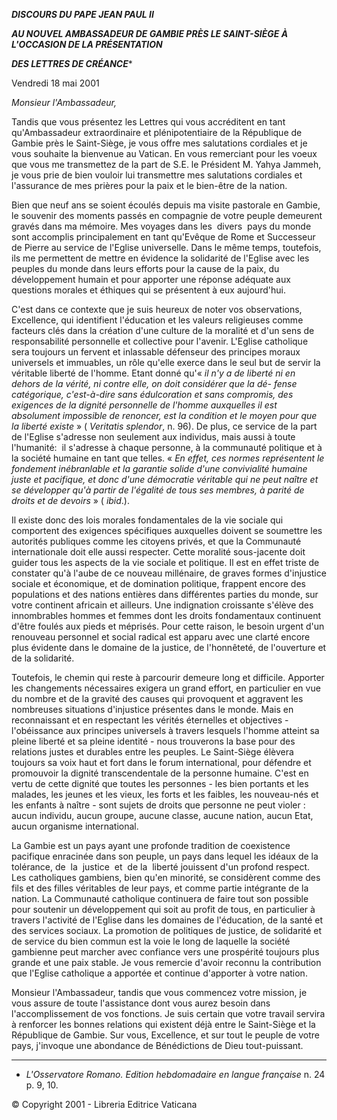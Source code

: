 ***DISCOURS DU PAPE JEAN PAUL II***

***AU NOUVEL AMBASSADEUR DE GAMBIE PRÈS LE SAINT-SIÈGE À L'OCCASION DE LA PRÉSENTATION***

***DES LETTRES DE CRÉANCE****

Vendredi 18 mai 2001

*Monsieur l'Ambassadeur,*

Tandis que vous présentez les Lettres qui vous accréditent en tant qu'Ambassadeur extraordinaire et plénipotentiaire de la République de Gambie près le Saint-Siège, je vous offre mes salutations cordiales et je vous souhaite la bienvenue au Vatican. En vous remerciant pour les voeux que vous me transmettez de la part de S.E. le Président M. Yahya Jammeh, je vous prie de bien vouloir lui transmettre mes salutations cordiales et l'assurance de mes prières pour la paix et le bien-être de la nation.

Bien que neuf ans se soient écoulés depuis ma visite pastorale en Gambie, le souvenir des moments passés en compagnie de votre peuple demeurent gravés dans ma mémoire. Mes voyages dans les  divers  pays du monde sont accomplis principalement en tant qu'Evêque de Rome et Successeur de Pierre au service de l'Eglise universelle. Dans le même temps, toutefois, ils me permettent de mettre en évidence la solidarité de l'Eglise avec les peuples du monde dans leurs efforts pour la cause de la paix, du développement humain et pour apporter une réponse adéquate aux questions morales et éthiques qui se présentent à eux aujourd'hui.

C'est dans ce contexte que je suis heureux de noter vos observations, Excellence, qui identifient l'éducation et les valeurs religieuses comme facteurs clés dans la création d'une culture de la moralité et d'un sens de responsabilité personnelle et collective pour l'avenir. L'Eglise catholique sera toujours un fervent et inlassable défenseur des principes moraux universels et immuables, un rôle qu'elle exerce dans le seul but de servir la véritable liberté de l'homme. Etant donné qu'« *il n'y a de liberté ni en dehors de la vérité, ni contre elle, on doit considérer que la dé- fense catégorique, c'est-à-dire sans édulcoration et sans compromis, des exigences de la dignité personnelle de l'homme auxquelles il est absolument impossible de renoncer, est la condition et le moyen pour que la liberté existe* » ( *Veritatis splendor*, n. 96). De plus, ce service de la part de l'Eglise s'adresse non seulement aux individus, mais aussi à toute l'humanité:  il s'adresse à chaque personne, à la communauté politique et à la société humaine en tant que telles. « *En effet, ces normes représentent le fondement inébranlable et la garantie solide d'une convivialité humaine juste et pacifique, et donc d'une démocratie véritable qui ne peut naître et se développer qu'à partir de l'égalité de tous ses membres, à parité de droits et de devoirs* » ( *ibid*.).

Il existe donc des lois morales fondamentales de la vie sociale qui comportent des exigences spécifiques auxquelles doivent se soumettre les autorités publiques comme les citoyens privés, et que la Communauté internationale doit elle aussi respecter. Cette moralité sous-jacente doit guider tous les aspects de la vie sociale et politique. Il est en effet triste de constater qu'à l'aube de ce nouveau millénaire, de graves formes d'injustice sociale et économique, et de domination politique, frappent encore des populations et des nations entières dans différentes parties du monde, sur votre continent africain et ailleurs. Une indignation croissante s'élève des innombrables hommes et femmes dont les droits fondamentaux continuent d'être foulés aux pieds et méprisés. Pour cette raison, le besoin urgent d'un renouveau personnel et social radical est apparu avec une clarté encore plus évidente dans le domaine de la justice, de l'honnêteté, de l'ouverture et de la solidarité.

Toutefois, le chemin qui reste à parcourir demeure long et difficile. Apporter les changements nécessaires exigera un grand effort, en particulier en vue du nombre et de la gravité des causes qui provoquent et aggravent les nombreuses situations d'injustice présentes dans le monde. Mais en reconnaissant et en respectant les vérités éternelles et objectives - l'obéissance aux principes universels à travers lesquels l'homme atteint sa pleine liberté et sa pleine identité - nous trouverons la base pour des  relations justes et durables entre les peuples. Le Saint-Siège élèvera toujours sa voix haut et fort dans le forum international, pour défendre et promouvoir la dignité transcendentale de la personne humaine. C'est en vertu de cette dignité que toutes les personnes - les bien portants et les malades, les jeunes et les vieux, les forts et les faibles, les nouveau-nés et les enfants à naître - sont sujets de droits que personne ne peut violer :  aucun individu, aucun groupe, aucune classe, aucune nation, aucun Etat, aucun organisme international.

La Gambie est un pays ayant une profonde tradition de coexistence pacifique enracinée dans son peuple, un pays dans lequel les idéaux de la tolérance, de  la  justice  et  de la  liberté jouissent d'un profond respect. Les catholiques gambiens, bien qu'en minorité, se considèrent comme des fils et des filles véritables de leur pays, et comme partie intégrante de la nation. La Communauté catholique continuera de faire tout son possible pour soutenir un développement qui soit au profit de tous, en particulier à travers l'activité de l'Eglise dans les domaines de l'éducation, de la santé et des services sociaux. La promotion de politiques de justice, de solidarité et de service du bien commun est la voie le long de laquelle la société gambienne peut marcher avec confiance vers une prospérité toujours plus grande et une paix stable. Je vous remercie d'avoir reconnu la contribution que l'Eglise catholique a apportée et continue d'apporter à votre nation.

Monsieur l'Ambassadeur, tandis que vous commencez votre mission, je vous assure de toute l'assistance dont vous aurez besoin dans l'accomplissement de vos fonctions. Je suis certain que votre travail servira à renforcer les bonnes relations qui existent déjà entre le Saint-Siège et la République de Gambie. Sur vous, Excellence, et sur tout le peuple de votre pays, j'invoque une abondance de Bénédictions de Dieu tout-puissant.

* * *

* *L'Osservatore Romano. Edition hebdomadaire en langue française* n. 24 p. 9, 10.

© Copyright 2001 - Libreria Editrice Vaticana